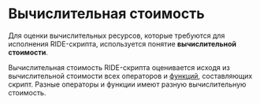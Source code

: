 # Вычислительная стоимость
Для оценки вычислительных ресурсов, которые требуются для исполнения RIDE-скрипта, используется понятие **вычислительной стоимости**.

Вычислительная стоимость RIDE-скрипта оценивается исходя из вычислительной стоимости всех операторов и [функций](/ride/functions.md), составляющих скрипт. Разные операторы и функции имеют разную вычислительную стоимость.